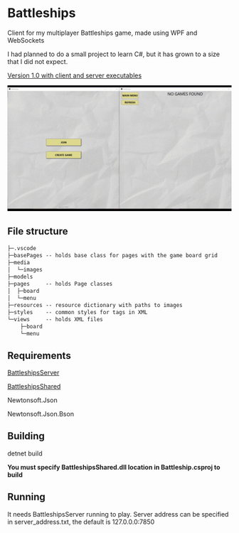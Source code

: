 # Battleships

Client for my multiplayer Battleships game, made using WPF and WebSockets

I had planned to do a small project to learn C#, but it has grown to a size that I did not expect.

[Version 1.0 with client and server executables](https://github.com/Awluple/Battleships/releases/tag/1.0)

![](app-presentation.gif)

## File structure
```
├─.vscode
├─basePages -- holds base class for pages with the game board grid
├─media
│  └─images
├─models
├─pages     -- holds Page classes
│  ├─board
│  └─menu
├─resources -- resource dictionary with paths to images
├─styles    -- common styles for tags in XML
└─views     -- holds XML files
    ├─board
    └─menu
 ```
 
 ## Requirements
 [BattleshipsServer](https://github.com/Awluple/BattleshipsServer)
 
 [BattleshipsShared](https://github.com/Awluple/BattleshipsShared)
 
 Newtonsoft.Json
 
 Newtonsoft.Json.Bson
 
 ## Building
 detnet build
 
**You must specify BattleshipsShared.dll location in Battleship.csproj to build**

 ## Running
It needs BattleshipsServer running to play. Server address can be specified in server_address.txt, the default is 127.0.0.0:7850
